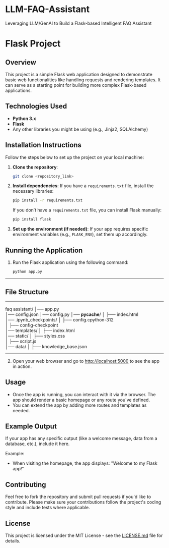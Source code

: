 # LLM-FAQ-Assistant
Leveraging LLM/GenAI to Build a Flask-based Intelligent FAQ Assistant
# Flask Project

## Overview
This project is a simple Flask web application designed to demonstrate basic web functionalities like handling requests and rendering templates. It can serve as a starting point for building more complex Flask-based applications.

## Technologies Used
- **Python 3.x**
- **Flask**
- Any other libraries you might be using (e.g., Jinja2, SQLAlchemy)

## Installation Instructions
Follow the steps below to set up the project on your local machine:

1. **Clone the repository**:
    ```bash
    git clone <repository_link>
    ```

2. **Install dependencies**:
    If you have a `requirements.txt` file, install the necessary libraries:
    ```bash
    pip install -r requirements.txt
    ```

    If you don’t have a `requirements.txt` file, you can install Flask manually:
    ```bash
    pip install flask
    ```

3. **Set up the environment (if needed)**:
    If your app requires specific environment variables (e.g., `FLASK_ENV`), set them up accordingly.

## Running the Application
1. Run the Flask application using the following command:
    ```bash
    python app.py
    ```
---

## File Structure

---

faq assistant/
│── app.py             
│── config.json
│── config.py
│── __pycache__/
│   ├── index.html  
│── .ipynb_checkpoints/
│   ├── config.cpython-312     
│   ├── config-checkpoint       
│── templates/
│   ├── index.html     
│── static/
│   ├── styles.css     
│   ├── script.js      
│── data/
│   ├── knowledge_base.json 

---

2. Open your web browser and go to [http://localhost:5000](http://localhost:5000) to see the app in action.

## Usage
- Once the app is running, you can interact with it via the browser. The app should render a basic homepage or any route you've defined.
- You can extend the app by adding more routes and templates as needed.

## Example Output
If your app has any specific output (like a welcome message, data from a database, etc.), include it here.

Example:
- When visiting the homepage, the app displays: "Welcome to my Flask app!"

## Contributing
Feel free to fork the repository and submit pull requests if you'd like to contribute. Please make sure your contributions follow the project's coding style and include tests where applicable.

## License
This project is licensed under the MIT License - see the [LICENSE.md](LICENSE.md) file for details.
